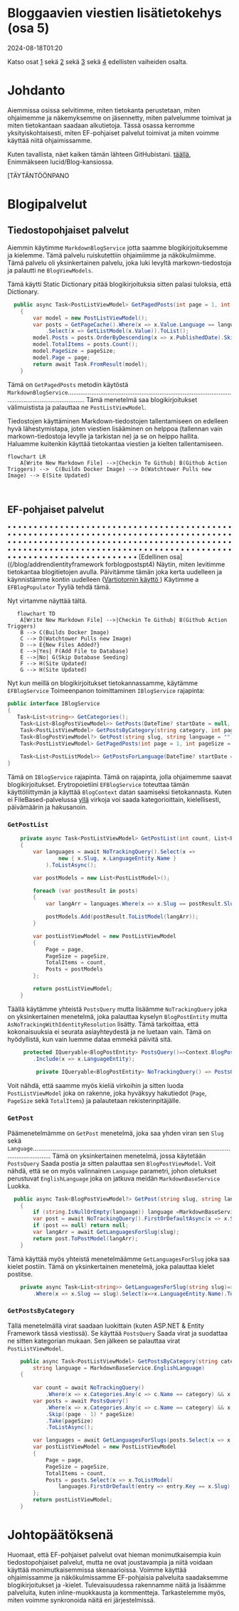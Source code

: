 # Bloggaavien viestien lisätietokehys (osa 5)

<!--category-- ASP.NET, Entity Framework -->
<datetime class="hidden">2024-08-18T01:20</datetime>

Katso osat [1](/blog/addingentityframeworkforblogpostspt1) sekä [2](/blog/addingentityframeworkforblogpostspt2) sekä [3](/blog/addingentityframeworkforblogpostspt3) sekä [4](/blog/addingentityframeworkforblogpostspt4) edellisten vaiheiden osalta.

# Johdanto

Aiemmissa osissa selvitimme, miten tietokanta perustetaan, miten ohjaimemme ja näkemyksemme on jäsennetty, miten palvelumme toimivat ja miten tietokantaan saadaan alkutietoja. Tässä osassa kerromme yksityiskohtaisesti, miten EF-pohjaiset palvelut toimivat ja miten voimme käyttää niitä ohjaimissamme.

Kuten tavallista, näet kaiken tämän lähteen GitHubistani. [täällä](https://github.com/scottgal/mostlylucidweb/tree/main/Mostlylucid/Blog), Enimmäkseen lucid/Blog-kansiossa.

[TÄYTÄNTÖÖNPANO

# Blogipalvelut

## Tiedostopohjaiset palvelut

Aiemmin käytimme `MarkdownBlogService` jotta saamme blogikirjoituksemme ja kielemme. Tämä palvelu ruiskutettiin ohjaimiimme ja näkökulmiimme. Tämä palvelu oli yksinkertainen palvelu, joka luki levyltä markown-tiedostoja ja palautti ne `BlogViewModels`.

Tämä käytti Static Dictionary pitää blogikirjoituksia sitten palasi tuloksia, että Dictionary.

```csharp
  public async Task<PostListViewModel> GetPagedPosts(int page = 1, int pageSize = 10, string language = EnglishLanguage)
    {
        var model = new PostListViewModel();
        var posts = GetPageCache().Where(x => x.Value.Language == language)
            .Select(x => GetListModel(x.Value)).ToList();
        model.Posts = posts.OrderByDescending(x => x.PublishedDate).Skip((page - 1) * pageSize).Take(pageSize).ToList();
        model.TotalItems = posts.Count();
        model.PageSize = pageSize;
        model.Page = page;
        return await Task.FromResult(model);
    }
```

Tämä on `GetPagedPosts` metodin käytöstä `MarkdownBlogService`...................................................................................................................................... Tämä menetelmä saa blogikirjoitukset välimuistista ja palauttaa ne `PostListViewModel`.

Tiedostojen käyttäminen Markdown-tiedostojen tallentamiseen on edelleen hyvä lähestymistapa, joten viestien lisääminen on helppoa (tallennan vain markown-tiedostoja levylle ja tarkistan ne) ja se on helppo hallita. Haluamme kuitenkin käyttää tietokantaa viestien ja kielten tallentamiseen.

```mermaid
flowchart LR
    A[Write New Markdown File] -->|Checkin To Github| B(Github Action Triggers) -->  C(Builds Docker Image) --> D(Watchtower Pulls new Image) --> E(Site Updated)
   
  
```

## EF-pohjaiset palvelut

• • • • • • • • • • • • • • • • • • • • • • • • • • • • • • • • • • • • • • • • • • • • • • • • • • • • • • • • • • • • • • • • • • • • • • • • • • • • • • • • • • • • • • • • • • • • • • • • • • • • • • • • • • • • • • • • • • • • • • • • • • • • • • • • • • • • • • • • • • • • • • • • • • • • • • • • • • • • • • • • • • • • • • • • • • • • • • • • • • • • • • • • • • • • • • • • • • • • • [Edellinen osa]((/blog/addrendientityframework forblogpostspt4) Näytin, miten levitimme tietokantaa blogitietojen avulla. Päivitämme tämän joka kerta uudelleen ja käynnistämme kontin uudelleen ([Vartiotornin käyttö ](blog/dockercompose)) Käytimme a `EFBlogPopulator` Tyyliä tehdä tämä.

Nyt virtamme näyttää tältä.

```mermaid
   flowchart TD
    A[Write New Markdown File] -->|Checkin To Github| B(Github Action Triggers)
    B --> C(Builds Docker Image)
    C --> D(Watchtower Pulls new Image)
    D --> E{New Files Added?}
    E -->|Yes| F(Add File to Database)
    E -->|No| G(Skip Database Seeding)
    F --> H(Site Updated)
    G --> H(Site Updated)

```

Nyt kun meillä on blogikirjoitukset tietokannassamme, käytämme `EFBlogService` Toimeenpanon toimittaminen `IBlogService` rajapinta:

```csharp
public interface IBlogService
{
   Task<List<string>> GetCategories();
    Task<List<BlogPostViewModel>> GetPosts(DateTime? startDate = null, string category = "");
    Task<PostListViewModel> GetPostsByCategory(string category, int page = 1, int pageSize = 10, string language = MarkdownBaseService.EnglishLanguage);
    Task<BlogPostViewModel?> GetPost(string slug, string language = "");
    Task<PostListViewModel> GetPagedPosts(int page = 1, int pageSize = 10, string language = MarkdownBaseService.EnglishLanguage);
    
    Task<List<PostListModel>> GetPostsForLanguage(DateTime? startDate = null, string category = "", string language = MarkdownBaseService.EnglishLanguage);
}
```

Tämä on `IBlogService` rajapinta. Tämä on rajapinta, jolla ohjaimemme saavat blogikirjoitukset. Erytropoietiini `EFBlogService` toteuttaa tämän käyttöliittymän ja käyttää `BlogContext` datan saamiseksi tietokannasta.
Kuten ei FileBased-palvelussa [yllä](#file-based-services) virkoja voi saada kategorioittain, kielellisesti, päivämäärin ja hakusanoin.

### `GetPostList`

```csharp
    private async Task<PostListViewModel> GetPostList(int count, List<BlogPostEntity> posts, int page, int pageSize)
    {
        var languages = await NoTrackingQuery().Select(x =>
                new { x.Slug, x.LanguageEntity.Name }
            ).ToListAsync();

        var postModels = new List<PostListModel>();

        foreach (var postResult in posts)
        {
            var langArr = languages.Where(x => x.Slug == postResult.Slug).Select(x => x.Name).ToArray();

            postModels.Add(postResult.ToListModel(langArr));
        }

        var postListViewModel = new PostListViewModel
        {
            Page = page,
            PageSize = pageSize,
            TotalItems = count,
            Posts = postModels
        };

        return postListViewModel;
    }
```

Täällä käytämme yhteistä `PostsQuery` mutta lisäämme `NoTrackingQuery` joka on yksinkertainen menetelmä, joka palauttaa kyselyn `BlogPostEntity` mutta `AsNoTrackingWithIdentityResolution` lisätty. Tämä tarkoittaa, että kokonaisuuksia ei seurata asiayhteydestä ja ne luetaan vain. Tämä on hyödyllistä, kun vain luemme dataa emmekä päivitä sitä.

```csharp
     protected IQueryable<BlogPostEntity> PostsQuery()=>Context.BlogPosts.Include(x => x.Categories)
        .Include(x => x.LanguageEntity);
     
         private IQueryable<BlogPostEntity> NoTrackingQuery() => PostsQuery().AsNoTrackingWithIdentityResolution();
```

Voit nähdä, että saamme myös kieliä virkoihin ja sitten luoda `PostListViewModel` joka on rakenne, joka hyväksyy hakutiedot (`Page`, `PageSize` sekä `TotalItems`) ja palautetaan rekisterinpitäjälle.

### `GetPost`

Päämenetelmämme on `GetPost` menetelmä, joka saa yhden viran sen `Slug` sekä `Language`...................................................................................................................................... Tämä on yksinkertainen menetelmä, jossa käytetään `PostsQuery` Saada postia ja sitten palauttaa sen `BlogPostViewModel`.
Voit nähdä, että se on myös valinnainen `Language` parametri, johon oletukset perustuvat `EnglishLanguage` joka on jatkuva meidän `MarkdownBaseService` Luokka.

```csharp
  public async Task<BlogPostViewModel?> GetPost(string slug, string language = "")
    {
        if (string.IsNullOrEmpty(language)) language =MarkdownBaseService.EnglishLanguage;
        var post = await NoTrackingQuery().FirstOrDefaultAsync(x => x.Slug == slug && x.LanguageEntity.Name == language);
        if (post == null) return null;
        var langArr = await GetLanguagesForSlug(slug);
        return post.ToPostModel(langArr);
    }
```

Tämä käyttää myös yhteistä menetelmäämme `GetLanguagesForSlug` joka saa kielet postiin. Tämä on yksinkertainen menetelmä, joka palauttaa kielet postitse.

```csharp
    private async Task<List<string>> GetLanguagesForSlug(string slug)=> await NoTrackingQuery()
        .Where(x => x.Slug == slug).Select(x=>x.LanguageEntity.Name).ToListAsync();
```

### `GetPostsByCategory`

Tällä menetelmällä virat saadaan luokittain (kuten ASP.NET & Entity Framework tässä viestissä). Se käyttää `PostsQuery` Saada virat ja suodattaa ne sitten kategorian mukaan. Sen jälkeen se palauttaa virat `PostListViewModel`.

```csharp
    public async Task<PostListViewModel> GetPostsByCategory(string category, int page = 1, int pageSize = 10,
        string language = MarkdownBaseService.EnglishLanguage)
    {
        
        var count = await NoTrackingQuery()
            .Where(x => x.Categories.Any(c => c.Name == category) && x.LanguageEntity.Name == language).CountAsync();
        var posts = await PostsQuery()
            .Where(x => x.Categories.Any(c => c.Name == category) && x.LanguageEntity.Name == language)
            .Skip((page - 1) * pageSize)
            .Take(pageSize)
            .ToListAsync();

        var languages = await GetLanguagesForSlugs(posts.Select(x => x.Slug).ToList());
        var postListViewModel = new PostListViewModel
        {
            Page = page,
            PageSize = pageSize,
            TotalItems = count,
            Posts = posts.Select(x => x.ToListModel(
                languages.FirstOrDefault(entry => entry.Key == x.Slug).Value.ToArray())).ToList()
        };
        return postListViewModel;
    }
```

# Johtopäätöksenä

Huomaat, että EF-pohjaiset palvelut ovat hieman monimutkaisempia kuin tiedostopohjaiset palvelut, mutta ne ovat joustavampia ja niitä voidaan käyttää monimutkaisemmissa skenaarioissa. Voimme käyttää ohjaimissamme ja näkökulmissamme EF-pohjaisia palveluita saadaksemme blogikirjoitukset ja -kielet.
Tulevaisuudessa rakennamme näitä ja lisäämme palveluita, kuten inline-muokkausta ja kommentteja.
Tarkastelemme myös, miten voimme synkronoida näitä eri järjestelmissä.